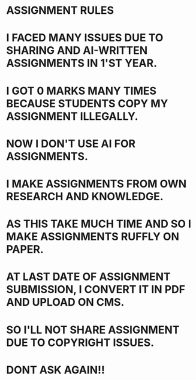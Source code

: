 # ASSIGNMENT RULES
# I FACED MANY ISSUES DUE TO SHARING AND AI-WRITTEN ASSIGNMENTS IN 1'ST YEAR. 
# I GOT 0 MARKS MANY TIMES BECAUSE STUDENTS COPY MY ASSIGNMENT ILLEGALLY.
# NOW I DON'T USE AI FOR ASSIGNMENTS.
# I MAKE ASSIGNMENTS FROM OWN RESEARCH AND KNOWLEDGE.
# AS THIS TAKE MUCH TIME AND SO I MAKE ASSIGNMENTS RUFFLY ON PAPER.
# AT LAST DATE OF ASSIGNMENT SUBMISSION, I CONVERT IT IN PDF AND UPLOAD ON CMS.
# SO I'LL NOT SHARE ASSIGNMENT DUE TO COPYRIGHT ISSUES.
# DONT ASK AGAIN!!
